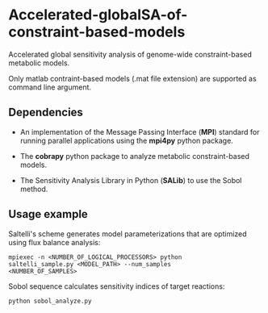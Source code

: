 # Accelerated-globalSA-of-constraint-based-models
Accelerated global sensitivity analysis of genome-wide constraint-based metabolic models.

Only matlab contraint-based models (.mat file extension) are supported as command line argument.

## Dependencies
- An implementation of the Message Passing Interface (**MPI**) standard for running parallel applications using the **mpi4py** python package.

- The **cobrapy** python package to analyze metabolic constraint-based models.

- The Sensitivity Analysis Library in Python (**SALib**) to use the Sobol method.

## Usage example

Saltelli's scheme generates model parameterizations that are optimized using flux balance analysis:

<code>mpiexec -n <NUMBER_OF_LOGICAL_PROCESSORS> python saltelli_sample.py <MODEL_PATH> --num_samples <NUMBER_OF_SAMPLES></code>

Sobol sequence calculates sensitivity indices of target reactions:

<code>python sobol_analyze.py</code>
